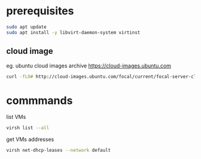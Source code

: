 
# prerequisites

```bash
sudo apt update
sudo apt install -y libvirt-daemon-system virtinst
```

## cloud image

eg. ubuntu cloud images archive https://cloud-images.ubuntu.com

```bash
curl -fLO# http://cloud-images.ubuntu.com/focal/current/focal-server-cloudimg-amd64.img
```

# commmands

list VMs

```bash
virsh list --all
```

get VMs addresses

```bash
virsh net-dhcp-leases --network default
```
